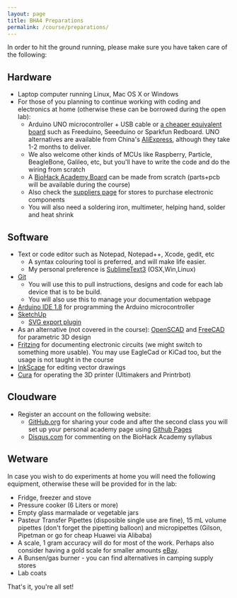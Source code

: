 ```yaml
---
layout: page
title: BHA4 Preparations
permalink: /course/preparations/
---
```


In order to hit the ground running, please make sure you have taken care of the following:

## Hardware
* Laptop computer running Linux, Mac OS X or Windows
* For those of you planning to continue working with coding and electronics at home (otherwise these can be borrowed during the open lab):
  * Arduino UNO microcontroller + USB cable or [a cheaper equivalent board](http://en.wikipedia.org/wiki/List_of_Arduino_boards_and_compatible_systems#Arduino_footprint-compatible_boards) such as Freeduino, Seeeduino or Sparkfun Redboard.
  UNO alternatives are available from China's [AliExpress](https://www.aliexpress.com/item/high-quality-UNO-R3-MEGA328P-CH340-CH340G-for-Arduino-UNO-R3-USB-CABLE/32339945138.html?spm=2114.01010208.3.1.x3sgHg&ws_ab_test=searchweb0_0,searchweb201602_2_10065_10068_10000009_10084_10083_10080_10082_10081_10060_10061_10062_10056_10055_10037_10054_10059_10032_10099_10078_10079_10077_427_426_10103_10073_10102_10096_10052_10050_10051_10106,searchweb201603_4,afswitch_4&btsid=c92e3c5f-3ca0-4446-8226-31c68f00950e), although they take 1-2 months to deliver.
  * We also welcome other kinds of MCUs like Raspberry, Particle, BeagleBone, Galileo, etc, but you'll have to write the code and do the wiring from scratch
  * A [BioHack Academy Board](https://github.com/BioHackAcademy/BioHackBoard) can be made from scratch (parts+pcb will be available during the course)
  * Also check the [suppliers page](/suppliers/) for stores to purchase electronic components
  * You will also need a soldering iron, multimeter, helping hand, solder and heat shrink

## Software
* Text or code editor such as Notepad, Notepad++, Xcode, gedit, etc
  * A syntax colouring tool is preferred, and will make life easier. 
  * My personal preference is [SublimeText3](https://www.sublimetext.com/3) (OSX,Win,Linux)
* [Git](https://git-scm.com/downloads)
  * You will use this to pull instructions, designs and code for each lab device that is to be build.
  * You will also use this to manage your documentation webpage
* [Arduino IDE 1.8](https://www.arduino.cc/en/Main/Software) for programming the Arduino microcontroller
* [SketchUp](http://www.sketchup.com/download)
  * [SVG export plugin](https://github.com/JoakimSoderberg/sketchup-svg-outline-plugin) 
* As an alternative (not covered in the course): [OpenSCAD](http://www.openscad.org/downloads.html) and [FreeCAD](http://www.freecadweb.org) for parametric 3D design
* [Fritzing](http://fritzing.org/download/) for documenting electronic circuits (we might switch to something more usable). You may use EagleCad or KiCad too, but the usage is not taught in the course
* [InkScape](https://www.inkscape.org/en/) for editing vector drawings
* [Cura](http://software.ultimaker.com/) for operating the 3D printer (Ultimakers and Printrbot)

## Cloudware
* Register an account on the following website:
  * [GitHub.org](http://www.github.org) for sharing your code and after the second class you will set up your personal academy page using [Github Pages](https://help.github.com/categories/github-pages-basics/) 
  * [Disqus.com](https://disqus.com) for commenting on the BioHack Academy syllabus

## Wetware
In case you wish to do experiments at home you will need the following equipment, otherwise these will be provided for in the lab:

* Fridge, freezer and stove
* Pressure cooker (6 Liters or more)
* Empty glass marmalade or vegetable jars
* Pasteur Transfer Pipettes (disposible single use are fine), 15 mL volume pipettes (don't forget the pipetting balloon) and micropipettes (Gilson, Pipetman or go for cheap Huawei via Alibaba)
* A scale, 1 gram accuracy will do for most of the work. Perhaps also consider having a gold scale for smaller amounts [eBay](http://www.ebay.com/sch/i.html?_from=R40&_trksid=p2047675.m570.l1313.TR12.TRC2.A0.H0.Xgold+scale&_nkw=gold+scale&_sacat=0).
* A Bunsen/gas burner - you can find alternatives in camping supply stores
* Lab coats

That's it, you're all set!

